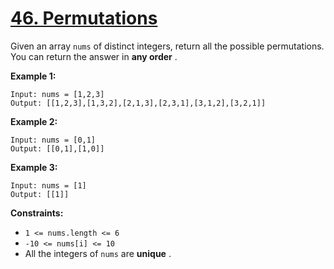 # [46. Permutations](https://leetcode.com/problems/permutations/description/)

Given an array `nums` of distinct integers, return all the possible permutations. You can return the answer in **any order** .

**Example 1:** 

```
Input: nums = [1,2,3]
Output: [[1,2,3],[1,3,2],[2,1,3],[2,3,1],[3,1,2],[3,2,1]]
```

**Example 2:** 

```
Input: nums = [0,1]
Output: [[0,1],[1,0]]
```

**Example 3:** 

```
Input: nums = [1]
Output: [[1]]
```

**Constraints:** 

- `1 <= nums.length <= 6`
- `-10 <= nums[i] <= 10`
- All the integers of `nums` are **unique** .